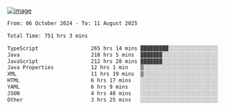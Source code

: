 
[![image](https://github.com/user-attachments/assets/3e37fcfd-5657-4b9d-95f6-80b564699e3f)](https://ayushmaurya.vercel.app)

<!--START_SECTION:waka-->

```txt
From: 06 October 2024 - To: 11 August 2025

Total Time: 751 hrs 3 mins

TypeScript                 265 hrs 14 mins ▓▓▓▓▓▓▓▓▓░░░░░░░░░░░░░░░░   35.16 %
Java                       218 hrs 5 mins  ▓▓▓▓▓▓▓░░░░░░░░░░░░░░░░░░   28.91 %
JavaScript                 212 hrs 28 mins ▓▓▓▓▓▓▓░░░░░░░░░░░░░░░░░░   28.16 %
Java Properties            12 hrs 1 min    ▒░░░░░░░░░░░░░░░░░░░░░░░░   01.59 %
XML                        11 hrs 19 mins  ▒░░░░░░░░░░░░░░░░░░░░░░░░   01.50 %
HTML                       6 hrs 17 mins   ░░░░░░░░░░░░░░░░░░░░░░░░░   00.83 %
YAML                       6 hrs 9 mins    ░░░░░░░░░░░░░░░░░░░░░░░░░   00.82 %
JSON                       4 hrs 48 mins   ░░░░░░░░░░░░░░░░░░░░░░░░░   00.64 %
Other                      3 hrs 25 mins   ░░░░░░░░░░░░░░░░░░░░░░░░░   00.45 %
```

<!--END_SECTION:waka-->

<!--
**the-t3ch-wizard/the-t3ch-wizard** is a ✨ _special_ ✨ repository because its `README.md` (this file) appears on your GitHub profile.

Here are some ideas to get you started:

- 🔭 I’m currently working on ...
- 🌱 I’m currently learning ...
- 👯 I’m looking to collaborate on ...
- 🤔 I’m looking for help with ...
- 💬 Ask me about ...
- 📫 How to reach me: ...
- 😄 Pronouns: ...
- ⚡ Fun fact: ...
-->
